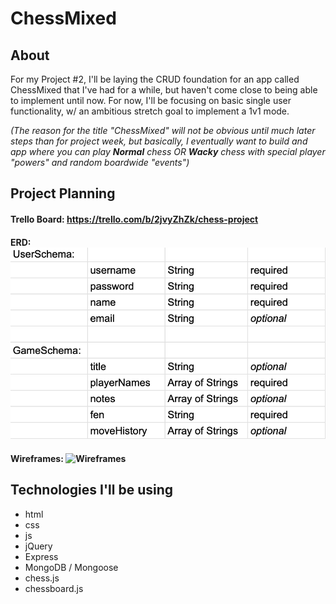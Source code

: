 # ChessMixed

## About

For my Project #2, I'll be laying the CRUD foundation for an app called ChessMixed that I've had for a while, but haven't come close to being able to implement until now. For now, I'll be focusing on basic single user functionality, w/ an ambitious stretch goal to implement a 1v1 mode.

 *(The reason for the title "ChessMixed" will not be obvious until much later steps than for project week, but basically, I eventually want to build and app where you can play **Normal** chess OR **Wacky** chess with special player "powers" and random boardwide "events")*

## Project Planning

#### Trello Board: https://trello.com/b/2jvyZhZk/chess-project
#### ERD: ![ERD Table](assets/erd.png)

#### Wireframes: ![Wireframes](assets/wireframes.png)


## Technologies I'll be using

* html
* css
* js
* jQuery
* Express
* MongoDB / Mongoose
* chess.js
* chessboard.js

